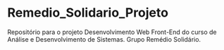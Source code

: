 # Remedio_Solidario_Projeto
Repositório para o projeto Desenvolvimento Web Front-End do curso de Análise e Desenvolvimento de Sistemas. Grupo Remédio Solidário.
